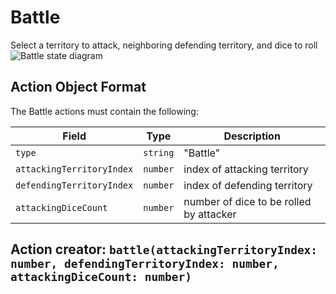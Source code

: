 

# Battle
Select a territory to attack, neighboring defending territory, and dice to roll
![Battle state diagram](../docs/actions/battle.svg)
  

## Action Object Format
The Battle actions must contain the following:

Field        | Type       | Description
------------ | ---------- | -----------
`type`     | `string` | "Battle"
`attackingTerritoryIndex` | `number` | index of attacking territory
`defendingTerritoryIndex` | `number` | index of defending territory
`attackingDiceCount` | `number` | number of dice to be rolled by attacker


## Action creator: `battle(attackingTerritoryIndex: number, defendingTerritoryIndex: number, attackingDiceCount: number)`

  
  